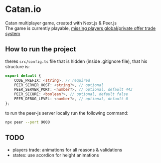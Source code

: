 # Catan.io

Catan multiplayer game, created with Next.js & Peer.js \
The game is currently playable, [missing players global/private offer trade system](#todo)

## How to run the project

theres `src/config.ts` file that is hidden (inside .gitignore file), that his structure is:

```ts
export default {
	CODE_PREFIX: <string>, // required
	PEER_SERVER_HOST: <string?>, // optional
	PEER_SERVER_PORT: <number?>, // optional, default 443
	PEER_SECURE: <boolean?>, // optional, default false
	PEER_DEBUG_LEVEL: <number?>, // optional, default 0
};
```

to run the peer-js server locally run the following command:

```bash
npx peer --port 9000
```

## TODO

-   players trade: animations for all reasons & validations
-   states: use acordion for height animations
